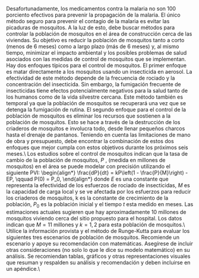 Desafortunadamente, los medicamentos contra la malaria no son 100 porciento efectivos para prevenir la propagación de la malaria. El único método seguro para prevenir el contagio de la malaria es evitar las picaduras de mosquitos. A la luz de esto, debe buscar métodos para controlar la población de mosquitos en el área de construcción cerca de las viviendas. Su objetivo es reducir la población de mosquitos tanto a corto (menos de 6 meses) como a largo plazo (más de 6 meses) y, al mismo tiempo, minimizar el impacto ambiental y los posibles problemas de salud asociados con las medidas de control de mosquitos que se implementan. Hay dos enfoques típicos para el control de mosquitos. El primer enfoque es matar directamente a los mosquitos usando un insecticida en aerosol. La efectividad de este método depende de la frecuencia de rociado y la concentración del insecticida. Sin embargo, la fumigación frecuente de insecticidas tiene efectos potencialmente negativos para la salud tanto de los humanos como de la vida silvestre cercana. Este método también es temporal ya que la población de mosquitos se recuperará una vez que se detenga la fumigación de rutina. El segundo enfoque para el control de la población de mosquitos es eliminar los recursos que sostienen a la población de mosquitos. Esto se hace a través de la destrucción de los criaderos de mosquitos e involucra todo, desde llenar pequeños charcos hasta el drenaje de pantanos. Teniendo en cuenta las limitaciones de mano de obra y presupuesto, debe encontrar la combinación de estos dos enfoques que mejor cumpla con estos objetivos durante los próximos seis meses.\\
    Los estudios sobre el control de mosquitos indican que la tasa de cambio de la población de mosquitos, $P$ , (medida en millones de mosquitos) en el área se puede modelar con precisión utilizando el siguiente PVI:
    \begin{align*}
        \frac{dP}{dt} = kP\left(1 - \frac{P}{M}\right) - EP, \qquad   P(0) = P_0,
    \end{align*}
    donde $E$ es una constante que representa la efectividad de los esfuerzos de rociado de insecticidas, $M$ es la capacidad de carga local y se ve afectada por los esfuerzos para reducir los criaderos de mosquitos, k es la constante de crecimiento de la población, $P_0$ es la población inicial y el tiempo $t$ esta medido en meses. Las estimaciones actuales sugieren que hay aproximadamente 10 millones de mosquitos viviendo cerca del sitio propuesto para el hospital. Los datos indican que $M = 11$ millones y $k = 1, 2$ para esta población de mosquitos.\\
    Utilice la información provista y el método de Runge-Kutta para evaluar los siguientes tres escenarios de población de mosquitos. Recomiende un escenario y apoye su recomendación con matemáticas. Asegírese de incluir otras consideraciones (no solo lo que le dice su modelo matemático) en su análisis. Se recomiendan tablas, gráficos y otras representaciones visuales que resuman y respalden su análisis y recomendación y deben incluirse en un apéndice.\\

 
